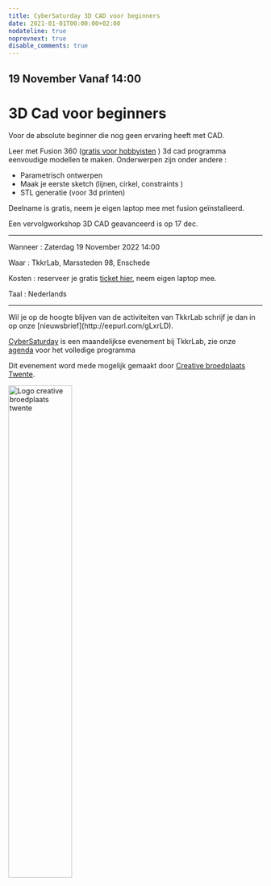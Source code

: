 ```yaml
---
title: CyberSaturday 3D CAD voor beginners
date: 2021-01-01T00:00:00+02:00
nodateline: true
noprevnext: true
disable_comments: true
---
```


## 19 November Vanaf 14:00 ##

# 3D Cad voor beginners

Voor de absolute beginner die nog geen ervaring heeft met CAD.

Leer met Fusion 360 ([gratis voor hobbyisten](https://www.autodesk.com/products/fusion-360/personal) ) 3d cad programma eenvoudige modellen te maken. Onderwerpen zijn onder andere :

 * Parametrisch ontwerpen
 * Maak je eerste sketch (lijnen, cirkel, constraints )
 * STL generatie (voor 3d printen)

 Deelname is gratis, neem je eigen laptop mee met fusion geïnstalleerd. 

 Een vervolgworkshop 3D CAD geavanceerd is op 17 dec.

<hr>
Wanneer : Zaterdag 19 November 2022 14:00

Waar : TkkrLab, Marssteden 98, Enschede

Kosten : reserveer je gratis [ticket hier](https://tickets.tkkrlab.space/TkkrLab/ettj3/), neem eigen laptop mee.

Taal : Nederlands

<hr>
Wil je op de hoogte blijven van de activiteiten van TkkrLab schrijf je dan in op onze [nieuwsbrief](http://eepurl.com/gLxrLD).


[CyberSaturday](/cybersaturdays/cybersaturday/) is een maandelijkse evenement bij TkkrLab, zie onze [agenda](/agenda/) voor het volledige programma

Dit evenement word mede mogelijk gemaakt door [Creative broedplaats Twente](http://www.creatievebroedplaatsentwente.nl/).

<img width=50% src="/images/Logo-Creatieve-Broedplaatsen-Twente.jpg"  alt="Logo creative broedplaats twente">